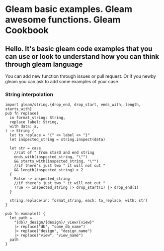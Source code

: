 # Gleam basic examples. Gleam awesome functions. Gleam Cookbook

## Hello. It's basic gleam code examples that you can use or look to understand how you can think through gleam language
You can add new function through issues or pull request. Or if you newby gleam you can ask to add some examples of your case

### String interpolation

```gleam
import gleam/string.{drop_end, drop_start, ends_with, length, starts_with}
pub fn replace(
  in format_string: String,
  replace label: String,
  with data: a,
) -> String {
  let to_replace = "{" <> label <> "}"
  let inspected_string = string.inspect(data)

  let str = case
    //cut of " from stard and end string 
    ends_with(inspected_string, "\"")
    && starts_with(inspected_string, "\"")
    //if there's just two " it will not cut "
    && length(inspected_string) > 2
  {
    False -> inspected_string
    //if there's just two " it will not cut "
    True -> inspected_string |> drop_start(1) |> drop_end(1)
  }

  string.replace(in: format_string, each: to_replace, with: str)
}

pub fn exmaple() {
  let path =
    "{db}/_design/{design}/_view/{view}"
    |> replace("db", "some_db_name")
    |> replace("design", "design_name")
    |> replace("view", "view_name")
  path
}

```
